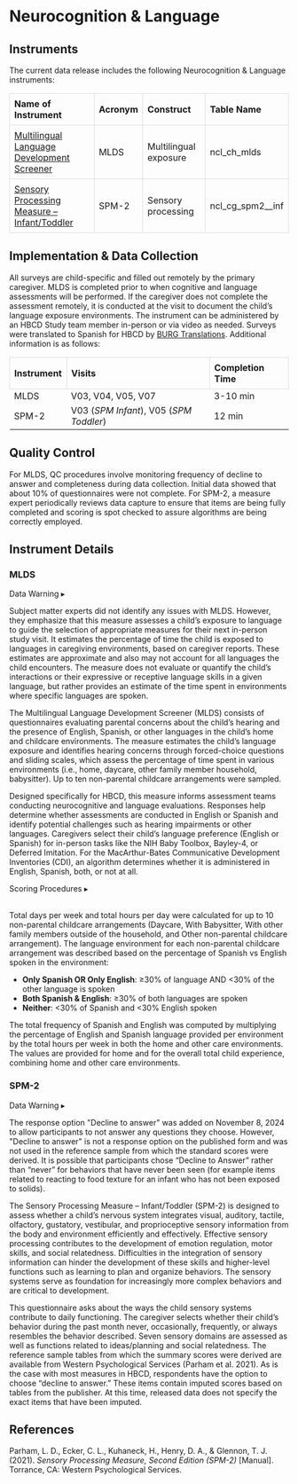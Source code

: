 # Neurocognition & Language

## Instruments
The current data release includes the following Neurocognition & Language instruments:
<table style="width: 100%; border-collapse: collapse; table-layout: fixed;">
  <thead>
    <tr>
      <th style="border: 1px solid #ddd; padding: 8px; text-align: left;">Name of Instrument</th>
      <th style="border: 1px solid #ddd; padding: 8px; text-align: left;">Acronym</th>
      <th style="border: 1px solid #ddd; padding: 8px; text-align: left;">Construct</th>
      <th style="border: 1px solid #ddd; padding: 8px; text-align: left;">Table Name</th>
    </tr>
  </thead>
<tbody>
    <tr>
        <td style="border: 1px solid #ddd; padding: 8px; word-wrap: break-word; white-space: normal;"><a href="#mlds">Multilingual Language Development Screener</a></td>
        <td style="border: 1px solid #ddd; padding: 8px; word-wrap: break-word; white-space: normal;">MLDS</td>
        <td style="border: 1px solid #ddd; padding: 8px; word-wrap: break-word; white-space: normal;">Multilingual exposure</td>
        <td style="border: 1px solid #ddd; padding: 8px; word-wrap: break-word; white-space: normal;">ncl_ch_mlds</td>
    </tr>
    <tr>
        <td style="border: 1px solid #ddd; padding: 8px; word-wrap: break-word; white-space: normal;"><a href="#spm-2">Sensory Processing Measure – Infant/Toddler</a></td>
        <td style="border: 1px solid #ddd; padding: 8px; word-wrap: break-word; white-space: normal;">SPM-2</td>
        <td style="border: 1px solid #ddd; padding: 8px; word-wrap: break-word; white-space: normal;">Sensory processing</td>
        <td style="border: 1px solid #ddd; padding: 8px; word-wrap: break-word; white-space: normal;">ncl_cg_spm2__inf</td>
    </tr>
</tbody>
</table>

## Implementation & Data Collection
All surveys are child-specific and filled out remotely by the primary caregiver. MLDS is completed prior to when cognitive and language assessments will be performed. If the caregiver does not complete the assessment remotely, it is conducted at the visit to document the child’s language exposure environments. The instrument can be administered by an HBCD Study team member in-person or via video as needed. Surveys were translated to Spanish for HBCD by [BURG Translations](https://burgtranslations.com/our-services/). Additional information is as follows:

<table style="width: 100%; border-collapse: collapse; table-layout: fixed;">
  <thead>
    <tr>
      <th style="border: 1px solid #ddd; padding: 8px; text-align: left;">Instrument</th>
      <th style="border: 1px solid #ddd; padding: 8px; text-align: left;">Visits</th>
      <th style="border: 1px solid #ddd; padding: 8px; text-align: left;">Completion Time</th>      
    </tr>
  </thead>
<tbody>
    <tr>
        <td>MLDS</td>
        <td>V03, V04, V05, V07</td>
        <td>3-10 min</td>
    </tr>
    <tr>
        <td>SPM-2</td>
        <td>V03 (<i>SPM Infant</i>), V05 (<i>SPM Toddler</i>)</td>
        <td>12 min</td>
    </tr>
</tbody>
</table>

## Quality Control
For MLDS, QC procedures involve monitoring frequency of decline to answer and completeness during data collection. Initial data showed that about 10% of questionnaires were not complete. For SPM-2, a measure expert periodically reviews data capture to ensure that items are being fully completed and scoring is spot checked to assure algorithms are being correctly employed.  

## Instrument Details
### MLDS
<p>
<div id="mlds-warning" class="warning-banner" onclick="toggleCollapse(this)">
  <span class="emoji"><i class="fas fa-exclamation-triangle"></i></span>
  <span class="text">Data Warning</span>
  <span class="arrow">▸</span>
</div>
<div class="collapsible-content">
<p>Subject matter experts did not identify any issues with MLDS. However, they emphasize that this measure assesses a child’s exposure to language to guide the selection of appropriate measures for their next in-person study visit. It estimates the percentage of time the child is exposed to languages in caregiving environments, based on caregiver reports. These estimates are approximate and also may not account for all languages the child encounters. The measure does not evaluate or quantify the child’s interactions or their expressive or receptive language skills in a given language, but rather provides an estimate of the time spent in environments where specific languages are spoken.</p> 
</div>
</p>

The Multilingual Language Development Screener (MLDS) consists of questionnaires evaluating parental concerns about the child’s hearing and the presence of English, Spanish, or other languages in the child’s home and childcare environments. The measure estimates the child’s language exposure and identifies hearing concerns through forced-choice questions and sliding scales, which assess the percentage of time spent in various environments (i.e., home, daycare, other family member household, babysitter). Up to ten non-parental childcare arrangements were sampled.

Designed specifically for HBCD, this measure informs assessment teams conducting neurocognitive and language evaluations. Responses help determine whether assessments are conducted in English or Spanish and identify potential challenges such as hearing impairments or other languages. Caregivers select their child’s language preference (English or Spanish) for in-person tasks like the NIH Baby Toolbox, Bayley-4, or Deferred Imitation. For the MacArthur-Bates Communicative Development Inventories (CDI), an algorithm determines whether it is administered in English, Spanish, both, or not at all.

<p>
<div id="mlds-scoring-procedures" class="table-banner" onclick="toggleCollapse(this)">
  <span class="table-text">Scoring Procedures</span>
  <span class="notification-arrow">▸</span>
</div>
<div class="notification-collapsible-content">
<br>
<p>Total days per week and total hours per day were calculated for up to 10 non-parental childcare arrangements (Daycare, With Babysitter, With other family members outside of the household, and Other non-parental childcare arrangement). The language environment for each non-parental childcare arrangement was described based on the percentage of Spanish vs English spoken in the environment:</p>
<ul>
  <li><b>Only Spanish OR Only English</b>: ≥30% of language AND &lt;30% of the other language is spoken</li>
  <li><b>Both Spanish &amp; English</b>: ≥30% of both languages are spoken</li>
  <li><b>Neither</b>: &lt;30% of Spanish and &lt;30% English spoken</li>
</ul>
<p>The total frequency of Spanish and English was computed by multiplying the percentage of English and Spanish language provided per environment by the total hours per week in both the home and other care environments. The values are provided for home and for the overall total child experience, combining home and other care environments.</p>
</div>
</p> 

### SPM-2
<p>
<div id="spm2-warning" class="warning-banner" onclick="toggleCollapse(this)">
  <span class="emoji"><i class="fas fa-exclamation-triangle"></i></span>
  <span class="text">Data Warning</span>
  <span class="arrow">▸</span>
</div>
<div class="collapsible-content">
<p>The response option "Decline to answer" was added on November 8, 2024 to allow participants to not answer any questions they choose.  However, "Decline to answer" is not a response option on the published form and was not used in the reference sample from which the standard scores were derived. It is possible that participants chose “Decline to Answer” rather than “never” for behaviors that have never been seen (for example items related to reacting to food texture for an infant who has not been exposed to solids).</p> 
</div>
</p>

The Sensory Processing Measure – Infant/Toddler (SPM-2) is designed to assess whether a child’s nervous system integrates visual, auditory, tactile, olfactory, gustatory, vestibular, and proprioceptive sensory information from the body and environment efficiently and effectively. Effective sensory processing contributes to the development of emotion regulation, motor skills, and social relatedness. Difficulties in the integration of sensory information can hinder the development of these skills and higher-level functions such as learning to plan and organize behaviors. The sensory systems serve as foundation for increasingly more complex behaviors and are critical to development.

This questionnaire asks about the ways the child sensory systems contribute to daily functioning. The caregiver selects whether their child’s behavior during the past month never, occasionally, frequently, or always resembles the behavior described. Seven sensory domains are assessed as well as functions related to ideas/planning and social relatedness. The reference sample tables from which the summary scores were derived are available from Western Psychological Services (Parham et al. 2021). As is the case with most measures in HBCD, respondents have the option to choose “decline to answer.” These items contain imputed scores based on tables from the publisher. At this time, released data does not specify the exact items that have been imputed. 

## References
<div class="references">
    <p>Parham, L. D., Ecker, C. L., Kuhaneck, H., Henry, D. A., & Glennon, T. J. (2021). <i>Sensory Processing Measure, Second Edition (SPM-2)</i> [Manual]. Torrance, CA: Western Psychological Services.</p>
</div>
<br>

